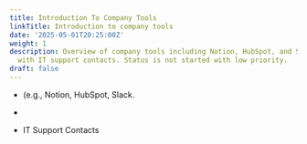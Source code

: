 ```yaml
---
title: Introduction To Company Tools
linkTitle: Introduction to company tools
date: '2025-05-01T20:25:00Z'
weight: 1
description: Overview of company tools including Notion, HubSpot, and Slack, along
  with IT support contacts. Status is not started with low priority.
draft: false
---
```


-  (e.g., Notion, HubSpot, Slack.

- 

- IT Support Contacts

